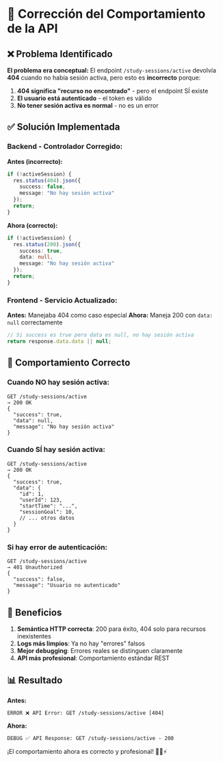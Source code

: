 # 🔧 Corrección del Comportamiento de la API

## ❌ Problema Identificado

**El problema era conceptual:** El endpoint `/study-sessions/active` devolvía **404** cuando no había sesión activa, pero esto es **incorrecto** porque:

1. **404 significa "recurso no encontrado"** - pero el endpoint SÍ existe
2. **El usuario está autenticado** - el token es válido
3. **No tener sesión activa es normal** - no es un error

## ✅ Solución Implementada

### **Backend - Controlador Corregido:**

**Antes (incorrecto):**
```typescript
if (!activeSession) {
  res.status(404).json({
    success: false,
    message: "No hay sesión activa"
  });
  return;
}
```

**Ahora (correcto):**
```typescript
if (!activeSession) {
  res.status(200).json({
    success: true,
    data: null,
    message: "No hay sesión activa"
  });
  return;
}
```

### **Frontend - Servicio Actualizado:**

**Antes:** Manejaba 404 como caso especial
**Ahora:** Maneja 200 con `data: null` correctamente

```typescript
// Si success es true pero data es null, no hay sesión activa
return response.data.data || null;
```

## 🎯 Comportamiento Correcto

### **Cuando NO hay sesión activa:**
```
GET /study-sessions/active
→ 200 OK
{
  "success": true,
  "data": null,
  "message": "No hay sesión activa"
}
```

### **Cuando SÍ hay sesión activa:**
```
GET /study-sessions/active
→ 200 OK
{
  "success": true,
  "data": {
    "id": 1,
    "userId": 123,
    "startTime": "...",
    "sessionGoal": 10,
    // ... otros datos
  }
}
```

### **Si hay error de autenticación:**
```
GET /study-sessions/active
→ 401 Unauthorized
{
  "success": false,
  "message": "Usuario no autenticado"
}
```

## 🚀 Beneficios

1. **Semántica HTTP correcta**: 200 para éxito, 404 solo para recursos inexistentes
2. **Logs más limpios**: Ya no hay "errores" falsos
3. **Mejor debugging**: Errores reales se distinguen claramente
4. **API más profesional**: Comportamiento estándar REST

## 📊 Resultado

**Antes:**
```
ERROR ❌ API Error: GET /study-sessions/active [404]
```

**Ahora:**
```
DEBUG ✅ API Response: GET /study-sessions/active - 200
```

¡El comportamiento ahora es correcto y profesional! 🎉🔧⚡
